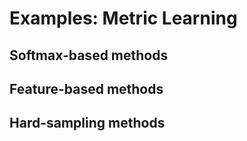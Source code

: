 # Examples: Metric Learning

## Softmax-based methods

## Feature-based methods

## Hard-sampling methods